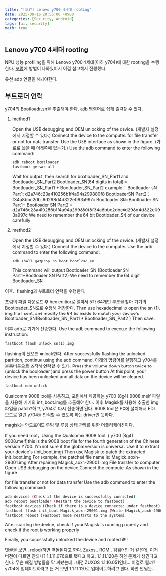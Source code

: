 ```yaml
---
title: "[보안] Lenovo y700 4세대 rooting"
date: 2025-09-16 20:56:00 +0900
categories: [Security, Android]
tags: [ai, security]
math: true
---
```


## Lenovo y700 4세대 rooting

NPU 성능 profiling을 위해 Lenovo y700 4세대(이하 y704)에 대한 rooting을 수행한다. [포럼](https://xdaforums.com/t/lenovo-legion-y700-4th-generation-tb322fc-8g4-unlock-bootloader.4743906/)에 방법이 나와있어서 이걸 참고해서 진행했다.


유선 adb 연결을 해놔야한다.


## 부트로더 언락

y704의 Bootloadr_sn을 추출해야 한다. adb 명령어로 쉽게 출력할 수 있다.

1. method1

    Open the USB debugging and OEM unlocking of the device. (개발자 설정에서 지정할 수 있다.)
    Connect the device to the computer.
    for file transfer or not for data transfer.
    Use the USB interface as shown in the figure. (가로로 놨을 때 아래쪽에 있는거.)
    Use the adb command to enter the following command:

    ```bash
    adb reboot bootloader
    fastboot getvar all
    ```

    Wait for output, then search for bootloader_SN_Part1 and Bootloader_SN_Part2
    Bootloader_SN(64 digits in total) = Bootloader_SN_Part1 + Bootloader_SN_Part2
    example：
    Bootloader sN Part1: d2a746c23a410256b1f4a94a299880f8
    BootloaderSN Part2：f34a8bbc2dbc6d298d4d322e093a997c
    Bootloader SN=Bootloader SN Part1+ Bootloader SN Part2 = d2a746c23a410256b1f4a94a299880f8f34a8bbc2dbc6d298d4d322e093a997c
    We need to remember the 64 bit Bootloader_SN of our device carefully

2. method2

    Open the USB debugging and OEM unlocking of the device. (개발자 설정에서 지정할 수 있다.)
    Connect the device to the computer.
    Use the adb command to enter the following command:

    ```bash
    adb shell getprop ro.boot.bootload_sn
    ```

    This command will output Bootloader_SN (Bootloader SN Part1+Bootloader SN Part2)
    We need to remember the 64 digit Bootloader_SN


이후.. flashing과 부트로더 언락을 수행한다.

포럼의 파일 다운로드 후 hex editior로 열어서 5가 64개인 부분을 찾아 기기의 Bootloader_SN으로 수정해 저장한다.
Then use hexadecimal to open the sn (1). img file I sent, and modify the 64 5s inside to match your device's Bootloader_SN(Bootloader_SN_Part1 + Bootloader_SN_Part2 )
Then save.

이후 adb로 기기에 전송한다.
Use the adb command to execute the following instruction:

```bash
fastboot flash unlock sn(1).img
```

flashing이 됐으면 unlock한다.
After successfully flashing the unlocked partition, continue using the adb command,
아래의 명령어를 실행하고 y704를 볼륨버튼으로 조작해 언락할 수 있다.
Press the volume down button twice to (unlock the booloader )and press the power button
At this point, your device has been unlocked and all data on the device will be cleared.

```bash
fastboot oem unlock
```




Qualcomm 9008 tool를 사용하고, 포럼에서 제공하는 y700 (8g4) 9008.melf 파일을 사용해 기기의 init_boot.img를 추출해야 한다. 이후 Magisk를 사용해 추출한 img 파일을 patch?하고, y704로 다시 전송하면 된다.
9008 tool은 PC에 설치해서 EDL 모드로 열린 y704을 인식할 수 있도록 하는 driver인 듯하다.

magisk는 안드로이드 루팅 및 루팅 상태 관리를 위한 어플리케이션이다.


<!-- 네, 포럼 정보를 바탕으로 Qualcomm 9008(EDL) 모드와 y700 (8g4) 9008.melf 파일을 사용하여 init_boot.img를 추출하는 구체적인 방법을 명령어 수준으로 알려드리겠습니다.

이 과정은 PC에서 Python 기반의 edl.py라는 명령줄 도구를 사용하는 것을 기준으로 합니다. 전문적인 지식이 필요하며, 단계를 잘못 따르면 기기에 심각한 손상을 줄 수 있으니 신중하게 진행해야 합니다.

## 1단계: 사전 준비물
시작하기 전에 PC에 다음 항목들이 반드시 준비되어야 합니다.

Python 설치: PC에 Python이 설치되어 있어야 합니다.

edl.py 설치: PC의 명령 프롬프트(CMD) 또는 터미널을 열고 아래 명령어를 입력해 edl 도구를 설치합니다.

Bash

pip install edl
Qualcomm USB 드라이버: PC가 EDL 모드로 부팅된 태블릿을 인식할 수 있도록 Qualcomm HS-USB QDLoader 9008 드라이버를 미리 설치해야 합니다.

9008 부트 파일: 포럼에서 제공하는 로더 파일, 즉 y700 (8g4) 9008.melf 파일을 PC의 특정 작업 폴더(예: C:\y700)에 다운로드해 둡니다.

## 2단계: 태블릿을 EDL 모드로 전환
태블릿을 PC와 통신할 수 있는 9008 모드로 만들어야 합니다.

방법 1 (기기가 부팅될 경우): 태블릿의 USB 디버깅을 활성화한 후 PC와 연결하고, 터미널에서 다음 명령어를 입력합니다.

Bash

adb reboot edl
방법 2 (벽돌 상태일 경우): 이 방법이 더 일반적입니다. 기기를 완전히 끈 후, 기기를 분해하여 메인보드의 '테스트 포인트(Test Point)' 두 지점을 핀셋 같은 전도체로 연결(쇼트)한 상태에서 PC와 USB 케이블을 연결합니다.

## 3단계: PC 연결 확인
태블릿이 EDL 모드로 정상 진입했다면, PC의 **'장치 관리자'**를 열어 포트 (COM & LPT) 항목 아래에 Qualcomm HS-USB QDLoader 9008 장치가 나타나는지 반드시 확인해야 합니다. 이 장치가 보이지 않으면 드라이버가 제대로 설치되지 않은 것이므로 다음 단계를 진행할 수 없습니다.

## 4단계: init_boot.img 추출 명령어 실행
PC에서 y700 (8g4) 9008.melf 파일을 저장해 둔 폴더로 이동합니다.

해당 폴더에서 명령 프롬프트(CMD) 또는 터미널을 엽니다.

아래 명령어를 정확하게 입력하고 실행합니다.

Bash

edl --loader="y700 (8g4) 9008.melf" r init_boot init_boot.img
명령어 상세 설명:
edl: 설치된 edl.py 프로그램을 실행하라는 명령어입니다.

--loader="y700 (8g4) 9008.melf": 통신에 사용할 '디지털 열쇠', 즉 9008 부트 파일을 지정하는 옵션입니다. 파일 이름이 정확해야 합니다.

r: 파티션을 읽는(Read) 작업을 의미합니다. (read_partition 명령어의 축약형)

init_boot: 읽어올 대상 파티션의 이름입니다.

init_boot.img: 읽어온 데이터를 PC에 저장할 파일의 이름입니다.

이 명령을 실행하면, edl.py 도구가 9008.melf 파일을 이용해 태블릿과 통신을 시작하고, 기기의 init_boot 파티션 데이터를 통째로 읽어와 현재 폴더에 init_boot.img라는 파일로 생성해 줍니다. 이제 이 추출된 파일을 Magisk로 패치하는 다음 루팅 단계를 진행할 수 있습니다. -->






If you need root，Using the Qualcomm 9008 tool.
( y700 (8g4) 9008.melf)this is the 9008 boot file for the fourth generation of the Chinese version Y700. I'm not sure if the global version is universal. Use it to extract your device's (init_boot.img)
Then use Magisk to patch the extracted init_boot.img
For example, the patched file name is: Magick_aoxh-29001.img
After repairing Magick_aoxh-29001.img File transfer to computer.
Open USB debugging on the device,Connect the computer.As shown in the figure

for file transfer or not for data transfer
Use the adb command to enter the following command:

```bash
adb devices (Check if the device is successfully connected)
adb reboot bootloader (Restart the device to fastboot)
fastboot devices (Check if there is a device connected under fastboot)
fastboot flash init_boot Magick_aoxh-29001.img (Write (Magick_aoxh-29001.img) to init_oot partition)
fastboot reboot (Fastboot mode restarts to the system)
```

After starting the device, check if your Magisk is running properly and check if the root is working properly

Finally, you successfully unlocked the device and rooted it!!!




댓글을 보면..
relock하면 벽돌된다고 한다.
Zuxos.. ROM.. 펌웨어인 거 같은데, 이거 버전이 다르면 안되나? 1.1.11.076으로 됐다고 하고, 1.1.11.120은 하면 문제가 생긴다고 한다. 무슨 해결 방법들을 막 써놨는데..
내껀 ZUXOS 1.1.10.051인데... 이걸로 될까?
y704에 업데이트하라고 뜬 거 보면 1.1.11.120로 업데이트하려고 한다. 하면 안될듯...





